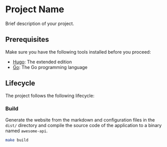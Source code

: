 # Project Name

Brief description of your project.

## Prerequisites

Make sure you have the following tools installed before you proceed:

- [Hugo](https://gohugo.io/getting-started/installing/): The extended edition
- [Go](https://golang.org/doc/install): The Go programming language

## Lifecycle

The project follows the following lifecycle:

### Build

Generate the website from the markdown and configuration files in the `dist/` directory and compile the source code of the application to a binary named `awesome-api`.

```bash
make build
